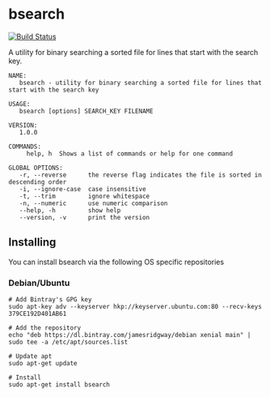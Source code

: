 # bsearch
[![Build Status](https://travis-ci.org/jamesridgway/bsearch.svg?branch=master)](https://travis-ci.org/jamesridgway/bsearch)

A utility for binary searching a sorted file for lines that start with the search key.

    NAME:
       bsearch - utility for binary searching a sorted file for lines that start with the search key

    USAGE:
       bsearch [options] SEARCH_KEY FILENAME

    VERSION:
       1.0.0

    COMMANDS:
         help, h  Shows a list of commands or help for one command

    GLOBAL OPTIONS:
       -r, --reverse      the reverse flag indicates the file is sorted in descending order
       -i, --ignore-case  case insensitive
       -t, --trim         ignore whitespace
       -n, --numeric      use numeric comparison
       --help, -h         show help
       --version, -v      print the version

## Installing
You can install bsearch via the following OS specific repositories

### Debian/Ubuntu

    # Add Bintray's GPG key
    sudo apt-key adv --keyserver hkp://keyserver.ubuntu.com:80 --recv-keys 379CE192D401AB61

    # Add the repository
    echo "deb https://dl.bintray.com/jamesridgway/debian xenial main" | sudo tee -a /etc/apt/sources.list

    # Update apt
    sudo apt-get update

    # Install
    sudo apt-get install bsearch